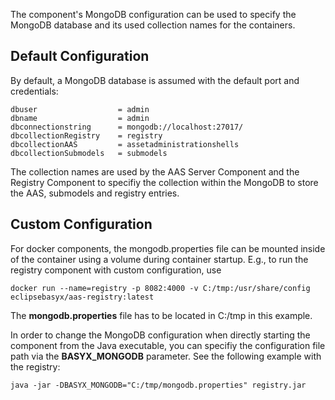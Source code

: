 The component's MongoDB configuration can be used to specify the MongoDB database and its used collection names for the containers.

## Default Configuration
By default, a MongoDB database is assumed with the default port and credentials:

```
dbuser			        = admin
dbname			        = admin
dbconnectionstring	    = mongodb://localhost:27017/
dbcollectionRegistry	= registry
dbcollectionAAS		    = assetadministrationshells
dbcollectionSubmodels	= submodels
```
The collection names are used by the AAS Server Component and the Registry Component to specifiy the collection within the MongoDB to store the AAS, submodels and registry entries.

## Custom Configuration
For docker components, the mongodb.properties file can be mounted inside of the container using a volume during container startup. E.g., to run the registry component with custom configuration, use
```
docker run --name=registry -p 8082:4000 -v C:/tmp:/usr/share/config eclipsebasyx/aas-registry:latest
```
The **mongodb.properties** file has to be located in C:/tmp in this example.

In order to change the MongoDB configuration when directly starting the component from the Java executable, you can specifiy the configuration file path via the **BASYX_MONGODB** parameter. See the following example with the registry:
```
java -jar -DBASYX_MONGODB="C:/tmp/mongodb.properties" registry.jar
```